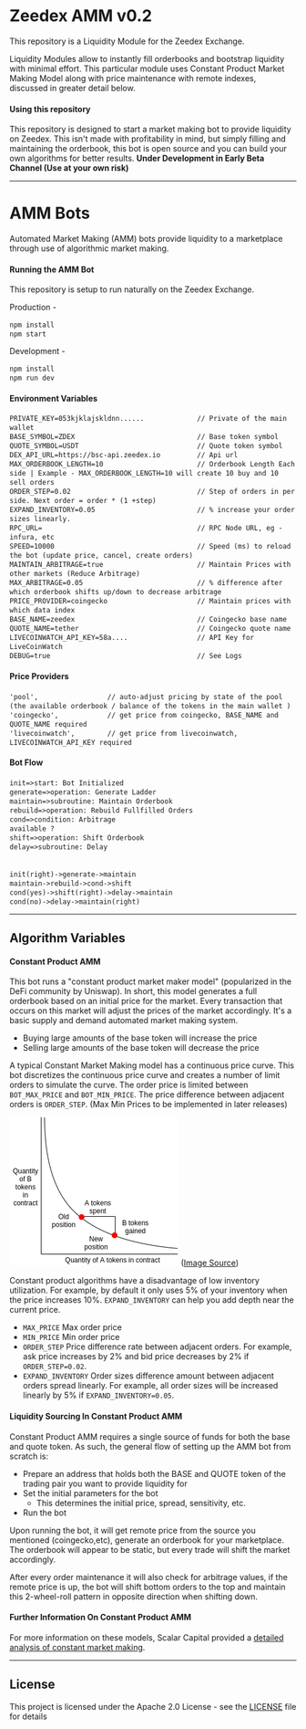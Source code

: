# Zeedex AMM v0.2

This repository is a Liquidity Module for the Zeedex Exchange.

Liquidity Modules allow to instantly fill orderbooks and bootstrap liquidity with minimal effort. This particular module uses Constant Product Market Making Model along with price maintenance with remote indexes, discussed in greater detail below.

#### Using this repository

This repository is designed to start a market making bot to provide liquidity on Zeedex.
This isn't made with profitability in mind, but simply filling and maintaining the orderbook, this bot is open source and you can build your own algorithms for better results.
**Under Development in Early Beta Channel (Use at your own risk)**

---

# AMM Bots

Automated Market Making (AMM) bots provide liquidity to a marketplace through use of algorithmic market making.

#### Running the AMM Bot

This repository is setup to run naturally on the Zeedex Exchange.


Production -

```
npm install
npm start
```


Development -

```
npm install
npm run dev
```



#### Environment Variables

```
PRIVATE_KEY=053kjklajskldnn......             // Private of the main wallet
BASE_SYMBOL=ZDEX                              // Base token symbol
QUOTE_SYMBOL=USDT                             // Quote token symbol
DEX_API_URL=https://bsc-api.zeedex.io         // Api url
MAX_ORDERBOOK_LENGTH=10                       // Orderbook Length Each side | Example - MAX_ORDERBOOK_LENGTH=10 will create 10 buy and 10 sell orders
ORDER_STEP=0.02                               // Step of orders in per side. Next order = order * (1 +step)
EXPAND_INVENTORY=0.05                         // % increase your order sizes linearly.
RPC_URL=                                      // RPC Node URL, eg - infura, etc
SPEED=10000                                   // Speed (ms) to reload the bot (update price, cancel, create orders)
MAINTAIN_ARBITRAGE=true                       // Maintain Prices with other markets (Reduce Arbitrage)
MAX_ARBITRAGE=0.05                            // % difference after which orderbook shifts up/down to decrease arbitrage
PRICE_PROVIDER=coingecko                      // Maintain prices with which data index
BASE_NAME=zeedex                              // Coingecko base name
QUOTE_NAME=tether                             // Coingecko quote name
LIVECOINWATCH_API_KEY=58a....                 // API Key for LiveCoinWatch
DEBUG=true                                    // See Logs
```


#### Price Providers
```
'pool',                 // auto-adjust pricing by state of the pool (the available orderbook / balance of the tokens in the main wallet )
'coingecko',            // get price from coingecko, BASE_NAME and QUOTE_NAME required
'livecoinwatch',        // get price from livecoinwatch, LIVECOINWATCH_API_KEY required

```

#### Bot Flow

```flow
init=>start: Bot Initialized
generate=>operation: Generate Ladder
maintain=>subroutine: Maintain Orderbook
rebuild=>operation: Rebuild Fullfilled Orders
cond=>condition: Arbitrage 
available ?
shift=>operation: Shift Orderbook
delay=>subroutine: Delay


init(right)->generate->maintain
maintain->rebuild->cond->shift
cond(yes)->shift(right)->delay->maintain
cond(no)->delay->maintain(right)
```


---

## Algorithm Variables

#### Constant Product AMM

This bot runs a "constant product market maker model" (popularized in the DeFi community by Uniswap). In short, this model generates a full orderbook based on an initial price for the market. Every transaction that occurs on this market will adjust the prices of the market accordingly. It's a basic supply and demand automated market making system.

- Buying large amounts of the base token will increase the price
- Selling large amounts of the base token will decrease the price

A typical Constant Market Making model has a continuous price curve. This bot discretizes the continuous price curve and creates a number of limit orders to simulate the curve. The order price is limited between `BOT_MAX_PRICE` and `BOT_MIN_PRICE`. The price difference between adjacent orders is `ORDER_STEP`. (Max Min Prices to be implemented in later releases)

![Image](assets/const_product_graph.png)
([Image Source](https://medium.com/scalar-capital/uniswap-a-unique-exchange-f4ef44f807bf))

Constant product algorithms have a disadvantage of low inventory utilization. For example, by default it only uses 5% of your inventory when the price increases 10%. `EXPAND_INVENTORY` can help you add depth near the current price.

- `MAX_PRICE` Max order price
- `MIN_PRICE` Min order price
- `ORDER_STEP` Price difference rate between adjacent orders. For example, ask price increases by 2% and bid price decreases by 2% if `ORDER_STEP=0.02`.
- `EXPAND_INVENTORY` Order sizes difference amount between adjacent orders spread linearly. For example, all order sizes will be increased linearly by 5% if `EXPAND_INVENTORY=0.05`.

#### Liquidity Sourcing In Constant Product AMM

Constant Product AMM requires a single source of funds for both the base and quote token. As such, the general flow of setting up the AMM bot from scratch is:

- Prepare an address that holds both the BASE and QUOTE token of the trading pair you want to provide liquidity for
- Set the initial parameters for the bot
  - This determines the initial price, spread, sensitivity, etc.
- Run the bot

Upon running the bot, it will get remote price from the source you mentioned (coingecko,etc), generate an orderbook for your marketplace. The orderbook will appear to be static, but every trade will shift the market accordingly.

After every order maintenance it will also check for arbitrage values, if the remote price is up, the bot will shift bottom orders to the top and maintain this 2-wheel-roll pattern in opposite direction when shifting down.

#### Further Information On Constant Product AMM

For more information on these models, Scalar Capital provided a [detailed analysis of constant market making](https://medium.com/scalar-capital/uniswap-a-unique-exchange-f4ef44f807bf).



---

## License

This project is licensed under the Apache 2.0 License - see the [LICENSE](LICENSE) file for details